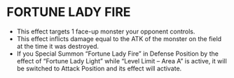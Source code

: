 
# FORTUNE LADY FIRE

*   This effect targets 1 face-up monster your opponent controls.
*   This effect inflicts damage equal to the ATK of the monster on the field at the time it was destroyed.
*   If you Special Summon “Fortune Lady Fire” in Defense Position by the effect of “Fortune Lady Light” while “Level Limit – Area A” is active, it will be switched to Attack Position and its effect will activate.  
      
    
